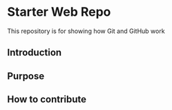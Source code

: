 # Starter Web Repo

This repository is for showing how Git and GitHub work

## Introduction

## Purpose

## How to contribute
